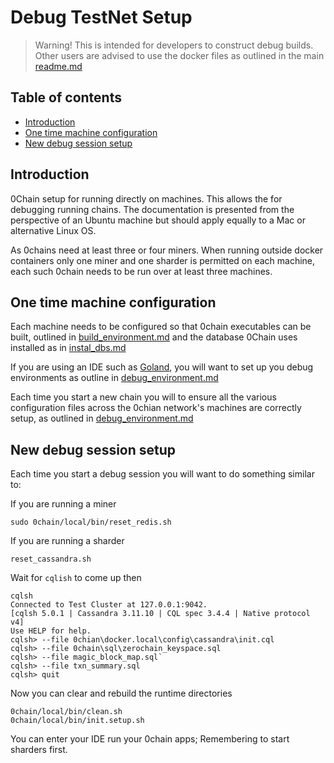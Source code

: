 # Debug TestNet Setup

> Warning!
This is intended for developers to construct debug builds. Other users
are advised to use the docker files as outlined in the main 
[readme.md](https://github.com/0chain/0chain/tree/debug_builds#initial-setup)


## Table of contents

- [Introduction](#introduction)
- [One time machine configuration](#one-time-machine-configuration)
- [New debug session setup](#new-debug-session-setup)

## Introduction

0Chain setup for running directly on machines. This allows the
for debugging running chains. The documentation is presented
from the perspective of an Ubuntu machine but should apply equally to
a Mac or alternative Linux OS.

As 0chains need at least three or four miners. When running outside docker containers
only one miner and one sharder is permitted on each machine, each such 0chain needs
to be run over at least three machines. 

## One time machine configuration

Each machine needs to be configured so that 0chain executables can be built, outlined in 
[build_environment.md](https://github.com/0chain/0chain/blob/debug_builds/local/build_environment.md)
and the database 0Chain uses installed as in
[instal_dbs.md](https://github.com/0chain/0chain/blob/debug_builds/local/install_dbs.md)

If you are using an IDE such as
[Goland](https://www.jetbrains.com/go/promo/?gclid=CjwKCAiAm-2BBhANEiwAe7eyFHLK4O3pHcNb0Vi_q4l5pOkSoeLN4XTYNFXJYeJbFBWQ0NzEeTEixBoCAEoQAvD_BwE),
you will want to set up you debug environments as outline in 
[debug_environment.md](https://github.com/0chain/0chain/blob/debug_builds/local/dubug_environment.md)

Each time you start a new chain you will to ensure all the various configuration 
files across the 0chian network's machines are correctly setup, as outlined in
[debug_environment.md](https://github.com/0chain/0chain/blob/debug_builds/local/dubug_environment.md#debug-config-files)

## New debug session setup

Each time you start a debug session you will want to do something similar to:

If you are running a miner
```shell
sudo 0chain/local/bin/reset_redis.sh
```

If you are running a sharder
```shell
reset_cassandra.sh
```
Wait for `cqlish` to come up then
```shell
cqlsh
Connected to Test Cluster at 127.0.0.1:9042.
[cqlsh 5.0.1 | Cassandra 3.11.10 | CQL spec 3.4.4 | Native protocol v4]
Use HELP for help.
cqlsh> --file 0chian\docker.local\config\cassandra\init.cql
cqlsh> --file 0chain\sql\zerochain_keyspace.sql
cqlsh> --file magic_block_map.sql`
cqlsh> --file txn_summary.sql
cqlsh> quit
```
Now you can clear and rebuild the runtime directories
```shell
0chain/local/bin/clean.sh
0chain/local/bin/init.setup.sh
```
You can enter your IDE run your 0chain apps; Remembering to start sharders first.
